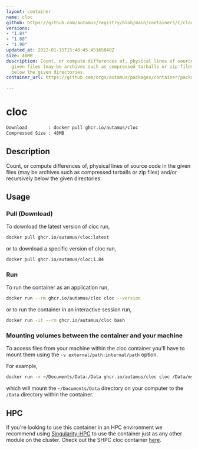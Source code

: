```yaml
---
layout: container
name: cloc
github: https://github.com/autamus/registry/blob/main/containers/c/cloc/spack.yaml
versions:
- "1.84"
- "1.88"
- "1.90"
updated_at: 2022-01-15T15:48:45.45165048Z
size: 48MB
description: Count, or compute differences of, physical lines of source code in the
  given files (may be archives such as compressed tarballs or zip files) and/or recursively
  below the given directories.
container_url: https://github.com/orgs/autamus/packages/container/package/cloc

---
```

# cloc
```bash 
Download        : docker pull ghcr.io/autamus/cloc
Compressed Size : 48MB
```

## Description
Count, or compute differences of, physical lines of source code in the given files (may be archives such as compressed tarballs or zip files) and/or recursively below the given directories.

## Usage
### Pull (Download)
To download the latest version of cloc run,

```bash
docker pull ghcr.io/autamus/cloc:latest
```

or to download a specific version of cloc run,

```bash
docker pull ghcr.io/autamus/cloc:1.84
```
### Run
To run the container as an application run,
```bash
docker run --rm ghcr.io/autamus/cloc cloc --version
```

or to run the container in an interactive session run,
```bash
docker run -it --rm ghcr.io/autamus/cloc bash
```

### Mounting volumes between the container and your machine
To access files from your machine within the cloc container you'll have to mount them using the `-v external/path:internal/path` option.

For example,
```bash
docker run -v ~/Documents/Data:/Data ghcr.io/autamus/cloc cloc /Data/myData.csv
```
which will mount the `~/Documents/Data` directory on your computer to the `/Data` directory within the container.

## HPC
If you're looking to use this container in an HPC environment we recommend using [Singularity-HPC](https://singularity-hpc.readthedocs.io) to use the container just as any other module on the cluster. Check out the SHPC cloc container [here](https://singularityhub.github.io/singularity-hpc/r/ghcr.io-autamus-cloc/).